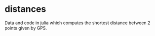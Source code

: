 # distances
Data and code in julia which computes the shortest distance between 2 points given by GPS.
